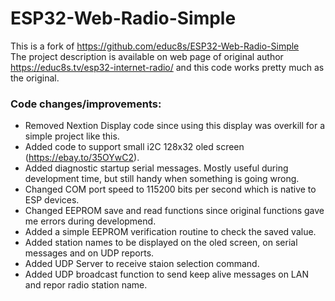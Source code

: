 # ESP32-Web-Radio-Simple

This is a fork of https://github.com/educ8s/ESP32-Web-Radio-Simple   
The project description is available on web page of original author https://educ8s.tv/esp32-internet-radio/ and this code works pretty much as the original.

### Code changes/improvements:
* Removed Nextion Display code since using this display was overkill for a simple project like this.
* Added code to support small i2C 128x32 oled screen (https://ebay.to/35OYwC2).
* Added diagnostic startup serial messages. Mostly useful during development time, but still handy when something is going wrong.
* Changed COM port speed to 115200 bits per second which is native to ESP devices.
* Changed EEPROM save and read functions since original functions gave me errors during developmend.
* Added a simple EEPROM verification routine to check the saved value.
* Added station names to be displayed on the oled screen, on serial messages and on UDP reports.
* Added UDP Server to receive staion selection command.
* Added UDP broadcast function to send keep alive messages on LAN and repor radio station name.

